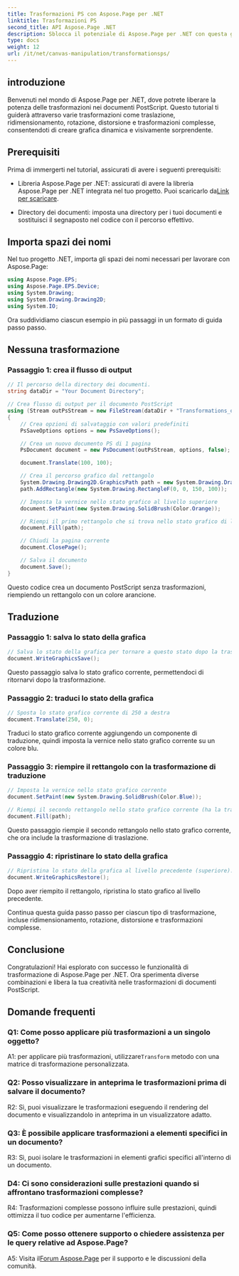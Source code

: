 ```yaml
---
title: Trasformazioni PS con Aspose.Page per .NET
linktitle: Trasformazioni PS
second_title: API Aspose.Page .NET
description: Sblocca il potenziale di Aspose.Page per .NET con questa guida completa sulle trasformazioni PostScript. Crea grafica dinamica senza sforzo.
type: docs
weight: 12
url: /it/net/canvas-manipulation/transformationsps/
---
```

## introduzione

Benvenuti nel mondo di Aspose.Page per .NET, dove potrete liberare la potenza delle trasformazioni nei documenti PostScript. Questo tutorial ti guiderà attraverso varie trasformazioni come traslazione, ridimensionamento, rotazione, distorsione e trasformazioni complesse, consentendoti di creare grafica dinamica e visivamente sorprendente.

## Prerequisiti

Prima di immergerti nel tutorial, assicurati di avere i seguenti prerequisiti:

-  Libreria Aspose.Page per .NET: assicurati di avere la libreria Aspose.Page per .NET integrata nel tuo progetto. Puoi scaricarlo da[Link per scaricare](https://releases.aspose.com/page/net/).

- Directory dei documenti: imposta una directory per i tuoi documenti e sostituisci il segnaposto nel codice con il percorso effettivo.

## Importa spazi dei nomi

Nel tuo progetto .NET, importa gli spazi dei nomi necessari per lavorare con Aspose.Page:

```csharp
using Aspose.Page.EPS;
using Aspose.Page.EPS.Device;
using System.Drawing;
using System.Drawing.Drawing2D;
using System.IO;
```

Ora suddividiamo ciascun esempio in più passaggi in un formato di guida passo passo.


## Nessuna trasformazione

### Passaggio 1: crea il flusso di output

```csharp
// Il percorso della directory dei documenti.
string dataDir = "Your Document Directory";

// Crea flusso di output per il documento PostScript
using (Stream outPsStream = new FileStream(dataDir + "Transformations_outPS.ps", FileMode.Create))
{
    // Crea opzioni di salvataggio con valori predefiniti
    PsSaveOptions options = new PsSaveOptions();

    // Crea un nuovo documento PS di 1 pagina
    PsDocument document = new PsDocument(outPsStream, options, false);

    document.Translate(100, 100);

    // Crea il percorso grafico dal rettangolo
    System.Drawing.Drawing2D.GraphicsPath path = new System.Drawing.Drawing2D.GraphicsPath();
    path.AddRectangle(new System.Drawing.RectangleF(0, 0, 150, 100));

    // Imposta la vernice nello stato grafico al livello superiore
    document.SetPaint(new System.Drawing.SolidBrush(Color.Orange));

    // Riempi il primo rettangolo che si trova nello stato grafico di livello superiore e senza alcuna trasformazione
    document.Fill(path);

    // Chiudi la pagina corrente
    document.ClosePage();

    // Salva il documento
    document.Save();
}
```

Questo codice crea un documento PostScript senza trasformazioni, riempiendo un rettangolo con un colore arancione.

## Traduzione

### Passaggio 1: salva lo stato della grafica

```csharp
// Salva lo stato della grafica per tornare a questo stato dopo la trasformazione
document.WriteGraphicsSave();
```

Questo passaggio salva lo stato grafico corrente, permettendoci di ritornarvi dopo la trasformazione.

### Passaggio 2: traduci lo stato della grafica

```csharp
// Sposta lo stato grafico corrente di 250 a destra
document.Translate(250, 0);
```

Traduci lo stato grafico corrente aggiungendo un componente di traduzione, quindi imposta la vernice nello stato grafico corrente su un colore blu.

### Passaggio 3: riempire il rettangolo con la trasformazione di traduzione

```csharp
// Imposta la vernice nello stato grafico corrente
document.SetPaint(new System.Drawing.SolidBrush(Color.Blue));

// Riempi il secondo rettangolo nello stato grafico corrente (ha la trasformazione della traduzione)
document.Fill(path);
```

Questo passaggio riempie il secondo rettangolo nello stato grafico corrente, che ora include la trasformazione di traslazione.

### Passaggio 4: ripristinare lo stato della grafica

```csharp
// Ripristina lo stato della grafica al livello precedente (superiore).
document.WriteGraphicsRestore();
```

Dopo aver riempito il rettangolo, ripristina lo stato grafico al livello precedente.

Continua questa guida passo passo per ciascun tipo di trasformazione, incluse ridimensionamento, rotazione, distorsione e trasformazioni complesse.

## Conclusione

Congratulazioni! Hai esplorato con successo le funzionalità di trasformazione di Aspose.Page per .NET. Ora sperimenta diverse combinazioni e libera la tua creatività nelle trasformazioni di documenti PostScript.

## Domande frequenti

### Q1: Come posso applicare più trasformazioni a un singolo oggetto?

A1: per applicare più trasformazioni, utilizzare`Transform` metodo con una matrice di trasformazione personalizzata.

### Q2: Posso visualizzare in anteprima le trasformazioni prima di salvare il documento?

R2: Sì, puoi visualizzare le trasformazioni eseguendo il rendering del documento e visualizzandolo in anteprima in un visualizzatore adatto.

### Q3: È possibile applicare trasformazioni a elementi specifici in un documento?

R3: Sì, puoi isolare le trasformazioni in elementi grafici specifici all'interno di un documento.

### D4: Ci sono considerazioni sulle prestazioni quando si affrontano trasformazioni complesse?

R4: Trasformazioni complesse possono influire sulle prestazioni, quindi ottimizza il tuo codice per aumentarne l'efficienza.

### Q5: Come posso ottenere supporto o chiedere assistenza per le query relative ad Aspose.Page?

 A5: Visita il[Forum Aspose.Page](https://forum.aspose.com/c/page/39) per il supporto e le discussioni della comunità.